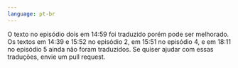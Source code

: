 ```yaml
---
language: pt-br
---
```


O texto no episódio dois em 14:59 foi traduzido porém pode ser melhorado. Os textos em 14:39 e 15:52 no episódio 2, em 15:51 no episódio 4, e em 18:11 no episódio 5 ainda não foram traduzidos. Se quiser ajudar com essas traduções, envie um pull request.
